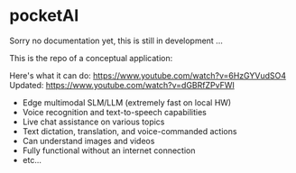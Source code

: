 # pocketAI

Sorry no documentation yet, this is still in development ...

This is the repo of a conceptual application:

Here's what it can do:
https://www.youtube.com/watch?v=6HzGYVudSO4
Updated:
https://www.youtube.com/watch?v=dGBRfZPvFWI


- Edge multimodal SLM/LLM (extremely fast on local HW)
- Voice recognition and text-to-speech capabilities
- Live chat assistance on various topics
- Text dictation, translation, and voice-commanded actions
- Can understand images and videos
- Fully functional without an internet connection
- etc...